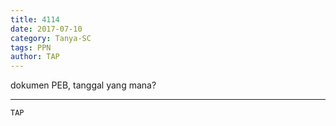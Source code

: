```yaml
---
title: 4114
date: 2017-07-10
category: Tanya-SC
tags: PPN
author: TAP
---
```


dokumen PEB, tanggal yang mana?

---



`TAP`
